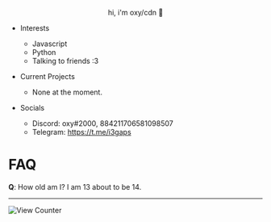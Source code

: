 <p align="center">
       hi, i'm oxy/cdn 👋
</p>

* Interests
  * Javascript
  * Python
  * Talking to friends :3
  
  
* Current Projects
  * None at the moment.
 
* Socials
  * Discord: oxy#2000, 884211706581098507
  * Telegram: https://t.me/i3gaps
  
# FAQ
**Q**: How old am I? I am 13 about to be 14.

---
![View Counter](https://gpvc.arturio.dev/i3gaps)
